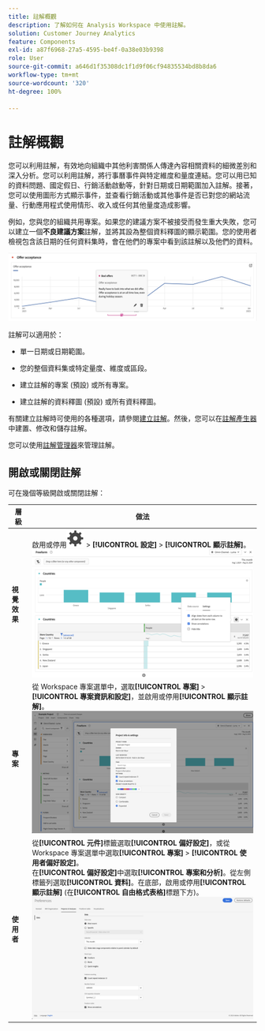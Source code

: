 ```yaml
---
title: 註解概觀
description: 了解如何在 Analysis Workspace 中使用註解。
solution: Customer Journey Analytics
feature: Components
exl-id: a87f6968-27a5-4595-be4f-0a38e03b9398
role: User
source-git-commit: a646d1f35308dc1f1d9f06cf94835534bd8b8da6
workflow-type: tm+mt
source-wordcount: '320'
ht-degree: 100%

---
```


# 註解概觀

您可以利用註解，有效地向組織中其他利害關係人傳達內容相關資料的細微差別和深入分析。您可以利用註解，將行事曆事件與特定維度和量度連結。您可以用已知的資料問題、國定假日、行銷活動啟動等，針對日期或日期範圍加入註解。接著，您可以使用圖形方式顯示事件，並查看行銷活動或其他事件是否已對您的網站流量、行動應用程式使用情形、收入或任何其他量度造成影響。

例如，您與您的組織共用專案。如果您的建議方案不被接受而發生重大失敗，您可以建立一個&#x200B;**不良建議方案**&#x200B;註解，並將其設為整個資料釋圖的顯示範圍。您的使用者檢視包含該日期的任何資料集時，會在他們的專案中看到該註解以及他們的資料。

![折線圖及醒目標示的註解。](assets/annotation-example.png)

註解可以適用於：

* 單一日期或日期範圍。

* 您的整個資料集或特定量度、維度或區段。

* 建立註解的專案 (預設) 或所有專案。

* 建立註解的資料釋圖 (預設) 或所有資料釋圖。

有關建立註解時可使用的各種選項，請參閱[建立註解](/help/components/annotations/create-annotations.md)。然後，您可以在[註解產生器](create-annotations.md#annotation-builder)中建置、修改和儲存註解。

您可以使用[註解管理器](manage-annotations.md)來管理註解。

## 開啟或關閉註解

可在幾個等級開啟或關閉註解：

| 層級 | 做法 |
|---|---|
| **視覺效果** | 啟用或停用![Setting](/help/assets/icons/Setting.svg) > **[!UICONTROL 設定]** > **[!UICONTROL 顯示註解]**。<br/>![啟用視覺效果的「停用註解」](/help/components/annotations/assets/annotations-visualization.png) |
| **專案** | 從 Workspace 專案選單中，選取&#x200B;**[!UICONTROL 專案]** > **[!UICONTROL 專案資訊和設定]**，並啟用或停用&#x200B;**[!UICONTROL 顯示註解]**。<br/>![啟用專案的「停用註解」](/help/components/annotations/assets/annotations-project.png) |
| **使用者** | 從&#x200B;**[!UICONTROL 元件]**&#x200B;標籤選取&#x200B;**[!UICONTROL 偏好設定]**，或從 Workspace 專案選單中選取&#x200B;**[!UICONTROL 專案]** > **[!UICONTROL 使用者偏好設定]**。<br/>在&#x200B;**[!UICONTROL 偏好設定]**&#x200B;中選取&#x200B;**[!UICONTROL 專案和分析]**。從左側標籤列選取&#x200B;**[!UICONTROL 資料]**。在底部，啟用或停用&#x200B;**[!UICONTROL 顯示註解]** (在&#x200B;**[!UICONTROL 自由格式表格]**&#x200B;標題下方)。<br/>![啟用使用者的「停用註解」](/help/components/annotations/assets/annotations-user.png) |
